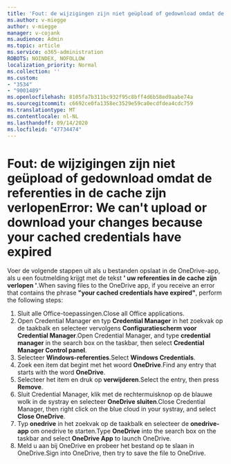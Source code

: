 ```yaml
---
title: 'Fout: de wijzigingen zijn niet geüpload of gedownload omdat de referenties in de cache zijn verlopen'
ms.author: v-miegge
author: v-miegge
manager: v-cojank
ms.audience: Admin
ms.topic: article
ms.service: o365-administration
ROBOTS: NOINDEX, NOFOLLOW
localization_priority: Normal
ms.collection: ''
ms.custom:
- "3534"
- "9001489"
ms.openlocfilehash: 8105fa7b311bc932f95c8bff4d6b58ed9aabe74a
ms.sourcegitcommit: c6692ce0fa1358ec3529e59ca0ecdfdea4cdc759
ms.translationtype: MT
ms.contentlocale: nl-NL
ms.lasthandoff: 09/14/2020
ms.locfileid: "47734474"
---
```

# <a name="error-we-cant-upload-or-download-your-changes-because-your-cached-credentials-have-expired"></a><span data-ttu-id="e11e4-102">Fout: de wijzigingen zijn niet geüpload of gedownload omdat de referenties in de cache zijn verlopen</span><span class="sxs-lookup"><span data-stu-id="e11e4-102">Error: We can't upload or download your changes because your cached credentials have expired</span></span>

<span data-ttu-id="e11e4-103">Voer de volgende stappen uit als u bestanden opslaat in de OneDrive-app, als u een foutmelding krijgt met de tekst **' uw referenties in de cache zijn verlopen '**.</span><span class="sxs-lookup"><span data-stu-id="e11e4-103">When saving files to the OneDrive app, if you receive an error that contains the phrase **"your cached credentials have expired"**, perform the following steps:</span></span>

1. <span data-ttu-id="e11e4-104">Sluit alle Office-toepassingen.</span><span class="sxs-lookup"><span data-stu-id="e11e4-104">Close all Office applications.</span></span>
1. <span data-ttu-id="e11e4-105">Open Credential Manager en typ **Credential Manager** in het zoekvak op de taakbalk en selecteer vervolgens **Configuratiescherm voor Credential Manager**.</span><span class="sxs-lookup"><span data-stu-id="e11e4-105">Open Credential Manager, and type **credential manager** in the search box on the taskbar, then select **Credential Manager Control panel**.</span></span>
1. <span data-ttu-id="e11e4-106">Selecteer **Windows-referenties**.</span><span class="sxs-lookup"><span data-stu-id="e11e4-106">Select **Windows Credentials**.</span></span>
1. <span data-ttu-id="e11e4-107">Zoek een item dat begint met het woord **OneDrive**.</span><span class="sxs-lookup"><span data-stu-id="e11e4-107">Find any entry that starts with the word **OneDrive**.</span></span>
1. <span data-ttu-id="e11e4-108">Selecteer het item en druk op **verwijderen**.</span><span class="sxs-lookup"><span data-stu-id="e11e4-108">Select the entry, then press **Remove**.</span></span>
1. <span data-ttu-id="e11e4-109">Sluit Credential Manager, klik met de rechtermuisknop op de blauwe wolk in de systray en selecteer **OneDrive sluiten**.</span><span class="sxs-lookup"><span data-stu-id="e11e4-109">Close Credential Manager, then right click on the blue cloud in your systray, and select **Close OneDrive**.</span></span>
1. <span data-ttu-id="e11e4-110">Typ **onedrive** in het zoekvak op de taakbalk en selecteer de **onedrive-app** om onedrive te starten.</span><span class="sxs-lookup"><span data-stu-id="e11e4-110">Type **OneDrive** into the search box on the taskbar and select **OneDrive App** to launch OneDrive.</span></span>
1. <span data-ttu-id="e11e4-111">Meld u aan bij OneDrive en probeer het bestand op te slaan in OneDrive.</span><span class="sxs-lookup"><span data-stu-id="e11e4-111">Sign into OneDrive, then try to save the file to OneDrive.</span></span>
